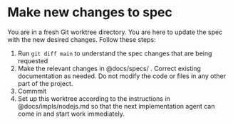 # Make new changes to spec

You are in a fresh Git worktree directory. You are here to update the spec with the new desired changes. Follow these steps:

1. Run `git diff main` to understand the spec changes that are being requested
2. Make the relevant changes in @docs/specs/ . Correct existing documentation as needed. Do not modify the code or files in any other part of the project.
3. Commmit
4. Set up this worktree according to the instructions in @docs/impls/nodejs.md so that the next implementation agent can come in and start work immediately.
